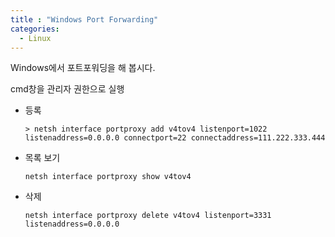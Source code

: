 ```yaml
---
title : "Windows Port Forwarding"
categories:
  - Linux
---
```

Windows에서 포트포워딩을 해 봅시다.

cmd창을 관리자 권한으로 실행

- 등록

    ~~~
    > netsh interface portproxy add v4tov4 listenport=1022 listenaddress=0.0.0.0 connectport=22 connectaddress=111.222.333.444
    ~~~

- 목록 보기

    ~~~
    netsh interface portproxy show v4tov4
    ~~~

- 삭제

    ~~~
    netsh interface portproxy delete v4tov4 listenport=3331 listenaddress=0.0.0.0
    ~~~